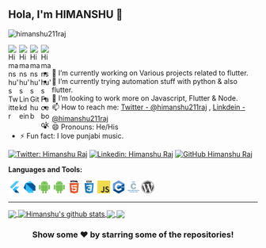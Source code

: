 ## Hola, I'm HIMANSHU 👋
<p align="left"> <img src="https://komarev.com/ghpvc/?username=himanshu211raj&label=Views&color=blue&style=plastic" alt="himanshu211raj" /> </p>
<a href="https://twitter.com/himanshu211raj">
  <img align="left" alt="Himanshu's Twitter" width="22px" src="https://cdn.jsdelivr.net/npm/simple-icons@v3/icons/twitter.svg" />
</a>
<a href="https://www.linkedin.com/in/himanshu211raj/">
  <img align="left" alt="Himanshu's Linkdein" width="22px" src="https://cdn.jsdelivr.net/npm/simple-icons@v3/icons/linkedin.svg" />
</a>
<a href="https://github.com/himanshu211raj">
  <img align="left" alt="Himanshu's Github" width="22px" src="https://cdn.jsdelivr.net/npm/simple-icons@v3/icons/github.svg" />
</a>
<a href="https://www.facebook.com/himanshuraj.0">
  <img align="left" alt="Himanshu's Facebook" width="22px" src="https://cdn.jsdelivr.net/npm/simple-icons@v3/icons/facebook.svg" />
</a>

<br/>
<br/>



- 🔭 I’m currently working on Various projects related to flutter.
- 🌱 I’m currently trying automation stuff with python & also flutter.
- 🤔 I’m looking to work more on Javascript, Flutter & Node.
- 📫 How to reach me: [Twitter - @himanshu211raj](https://twitter.com/himanshu211raj) , [Linkdein - @himanshu211raj](https://www.linkedin.com/in/himanshu211raj/)
- 😄 Pronouns: He/His
- ⚡ Fun fact: I love punjabi music.

[![Twitter: Himanshu Raj](https://img.shields.io/twitter/follow/himanshu211raj?style=social)](https://twitter.com/himanshu211raj)
[![Linkedin: Himanshu Raj](https://img.shields.io/badge/himanshu211raj-blue?style=flat-square&logo=Linkedin&logoColor=white&link=https://www.linkedin.com/in/himanshu211raj/)](https://www.linkedin.com/in/himanshu211raj/)
[![GitHub Himanshu Raj](https://img.shields.io/github/followers/himanshu211raj?label=follow&style=social)](https://github.com/himanshu211raj)


**Languages and Tools:**  

<code><img height="26" src="https://raw.githubusercontent.com/github/explore/80688e429a7d4ef2fca1e82350fe8e3517d3494d/topics/flutter/flutter.png"></code>
<code><img height="26" src="https://raw.githubusercontent.com/github/explore/80688e429a7d4ef2fca1e82350fe8e3517d3494d/topics/dart/dart.png"></code>
<code><img height="26" src="https://raw.githubusercontent.com/github/explore/80688e429a7d4ef2fca1e82350fe8e3517d3494d/topics/android/android.png"></code>
<code><img height="26" src="https://raw.githubusercontent.com/github/explore/80688e429a7d4ef2fca1e82350fe8e3517d3494d/topics/android/android.png"></code>
<code><img height="26" src="https://raw.githubusercontent.com/github/explore/80688e429a7d4ef2fca1e82350fe8e3517d3494d/topics/html/html.png"></code>
<code><img height="26" src="https://raw.githubusercontent.com/github/explore/80688e429a7d4ef2fca1e82350fe8e3517d3494d/topics/css/css.png"></code>
<code><img height="26" src="https://raw.githubusercontent.com/github/explore/80688e429a7d4ef2fca1e82350fe8e3517d3494d/topics/javascript/javascript.png"></code>
<code><img height="26" src="https://raw.githubusercontent.com/github/explore/80688e429a7d4ef2fca1e82350fe8e3517d3494d/topics/cpp/cpp.png"></code>
<code><img height="26" src="https://raw.githubusercontent.com/github/explore/80688e429a7d4ef2fca1e82350fe8e3517d3494d/topics/c/c.png"></code>
<code><img height="26" src="https://raw.githubusercontent.com/github/explore/80688e429a7d4ef2fca1e82350fe8e3517d3494d/topics/wordpress/wordpress.png"></code>

---

<a href="https://github.com/himanshu211raj">
  <img align="center" src="https://github-readme-stats.vercel.app/api/top-langs/?username=himanshu211raj&theme=dark&hide_langs_below=1" />
</a>
<a href="https://github.com/himanshu211raj">
 <img align="center" src="https://github-readme-stats.vercel.app/api?username=himanshu211raj&show_icons=true&theme=dark&line_height=27" alt="Himanshu's github stats"/>
</a>
<a href="https://github.com/himanshu211raj/personal_expense_app">
  <img align="center" src="https://github-readme-stats.vercel.app/api/pin/?username=himanshu211raj&repo=personal_expense_app&theme=dark" />

</a>
<a href="https://github.com/himanshu211raj/meals_app">
 <img align="center" src="https://github-readme-stats.vercel.app/api/pin/?username=himanshu211raj&repo=meals_app&theme=dark" />
</a>

<div align="center">

### Show some ❤️ by starring some of the repositories!

</div>
